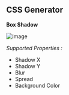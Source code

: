 ## CSS Generator

**Box Shadow**

![image](https://user-images.githubusercontent.com/78557222/125643840-45d2df11-5f95-4e76-bde0-b016f0953acd.png)


*Supported Properties :*

- Shadow X
- Shadow Y
- Blur
- Spread
- Background Color

